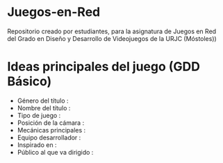 # Juegos-en-Red
Repositorio creado por estudiantes, para la asignatura de Juegos en Red del Grado en Diseño y Desarrollo de Videojuegos de la URJC (Móstoles))


# Ideas principales del juego (GDD Básico)

  - Género del título :
  - Nombre del título :
  - Tipo de juego :
  - Posición de la cámara :
  - Mecánicas principales :
  - Equipo desarrollador :
  - Inspirado en :
  - Público al que va dirigido : 
